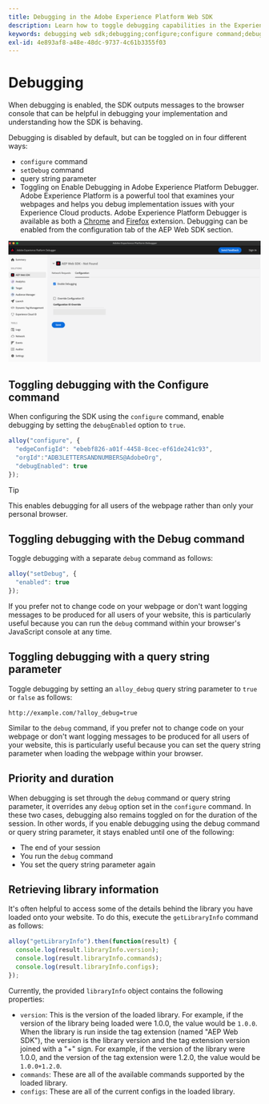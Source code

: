 ```yaml
---
title: Debugging in the Adobe Experience Platform Web SDK
description: Learn how to toggle debugging capabilities in the Experience Platform Web SDK.
keywords: debugging web sdk;debugging;configure;configure command;debug command;edgeConfigId;setDebug;debugEnabled;debug;
exl-id: 4e893af8-a48e-48dc-9737-4c61b3355f03
---
```

# Debugging

When debugging is enabled, the SDK outputs messages to the browser console that can be helpful in debugging your implementation and understanding how the SDK is behaving.

Debugging is disabled by default, but can be toggled on in four different ways:

* `configure` command
* `setDebug` command
* query string parameter
* Toggling on Enable Debugging in Adobe Experience Platform Debugger. Adobe Experience Platform is a powerful tool that examines your webpages and helps you debug implementation issues with your Experience Cloud products. Adobe Experience Platform Debugger is available as both a [Chrome](https://chrome.google.com/webstore/detail/adobe-experience-platform/bfnnokhpnncpkdmbokanobigaccjkpob) and [Firefox](https://addons.mozilla.org/en-US/firefox/addon/adobe-experience-platform-dbg/) extension. Debugging can be enabled from the configuration tab of the AEP Web SDK section. 

![Experience Platform Debugger UI image showing the configuration  screen.](../assets/enable-debugging.png)

## Toggling debugging with the Configure command

When configuring the SDK using the `configure` command, enable debugging by setting the `debugEnabled` option to `true`.

```javascript
alloy("configure", {
  "edgeConfigId": "ebebf826-a01f-4458-8cec-ef61de241c93",
  "orgId":"ADB3LETTERSANDNUMBERS@AdobeOrg",
  "debugEnabled": true
});
```

>[!TIP]
>
>This enables debugging for all users of the webpage rather than only your personal browser.

## Toggling debugging with the Debug command

Toggle debugging with a separate `debug` command as follows:

```javascript
alloy("setDebug", {
  "enabled": true
});
```

If you prefer not to change code on your webpage or don't want logging messages to be produced for all users of your website, this is particularly useful because you can run the `debug` command within your browser's JavaScript console at any time.

## Toggling debugging with a query string parameter

Toggle debugging by setting an `alloy_debug` query string parameter to `true` or `false` as follows:

```HTTP
http://example.com/?alloy_debug=true
```

Similar to the `debug` command, if you prefer not to change code on your webpage or don't want logging messages to be produced for all users of your website, this is particularly useful because you can set the query string parameter when loading the webpage within your browser.

## Priority and duration

When debugging is set through the `debug` command or query string parameter, it overrides any `debug` option set in the `configure` command. In these two cases, debugging also remains toggled on for the duration of the session. In other words, if you enable debugging using the debug command or query string parameter, it stays enabled until one of the following:

* The end of your session
* You run the `debug` command
* You set the query string parameter again

## Retrieving library information

It's often helpful to access some of the details behind the library you have loaded onto your website. To do this, execute the `getLibraryInfo` command as follows:

```js
alloy("getLibraryInfo").then(function(result) {
  console.log(result.libraryInfo.version);
  console.log(result.libraryInfo.commands);
  console.log(result.libraryInfo.configs);
});
```

Currently, the provided `libraryInfo` object contains the following properties:

* `version`: This is the version of the loaded library. For example, if the version of the library being loaded were 1.0.0, the value would be `1.0.0`. When the library is run inside the tag extension (named "AEP Web SDK"), the version is the library version and the tag extension version joined with a "+" sign. For example, if the version of the library were 1.0.0, and the version of the tag extension were 1.2.0, the value would be `1.0.0+1.2.0`.
* `commands`: These are all of the available commands supported by the loaded library. 
* `configs`: These are all of the current configs in the loaded library.
